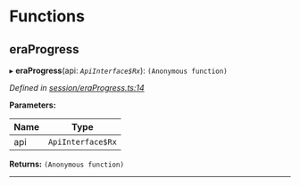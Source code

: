 

# Functions

<a id="eraprogress"></a>

##  eraProgress

▸ **eraProgress**(api: *`ApiInterface$Rx`*): `(Anonymous function)`

*Defined in [session/eraProgress.ts:14](https://github.com/polkadot-js/api/blob/ada4992/packages/api-derive/src/session/eraProgress.ts#L14)*

**Parameters:**

| Name | Type |
| ------ | ------ |
| api | `ApiInterface$Rx` |

**Returns:** `(Anonymous function)`

___

